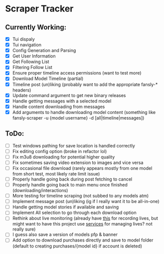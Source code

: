 # Scraper Tracker

## Currently Working:

- [x] Tui dispaly
- [x] Tui navigation
- [x] Config Generation and Parsing
- [x] Get User Information
- [x] Get Following List
- [x] Filtering Follow List
- [x] Ensure proper timeline access permissions (want to test more)
- [x] Download Model Timeline (partial)
- [x] Timeline post (un)liking (probably want to add the appropriate fansly-* headers)
- [x] Update command argument to get new binary releases
- [x] Handle getting messages with a selected model 
- [x] Handle content downloading from messages
- [x] Add arguments to handle downloading model content (something like fansly-scraper -u {model username} -d [all|timeline|messages])

## ToDo:

- [ ] Test windows pathing for save location is handled correctly
- [ ] Fix editing config option (broke in refactor lol)
- [ ] Fix m3u8 downloading for potential higher quality
- [ ] Fix sometimes saving video extension to images and vice versa
- [ ] Fix occasional <Access Denied> file download (rarely appears mostly from one model from short test, most likely rate limit issue)
- [ ] Properly handle going back during post fetching to cancel
- [ ] Properly handle going back to main menu once finished (downloading/interactions)
- [ ] More testing for timeline scraping (not subbed to any models atm)
- [ ] Implement message post (un)liking (ig if I really want it to be all-in-one)
- [ ] Handle getting model stories if available and saving
- [ ] Implement All selection to go through each download option
- [ ] Rethink about live monitoring (already have [this](https://github.com/agnosto/fansly-recorder) for recording lives, but might want to have this project use [services](https://github.com/kardianos/service) for managing lives? not really sure)
- [ ] I guess also save a version of models pfp & banner
- [ ] Add option to download purchases directly and save to model folder (default to creating purchases/{model id} if account is deleted)
